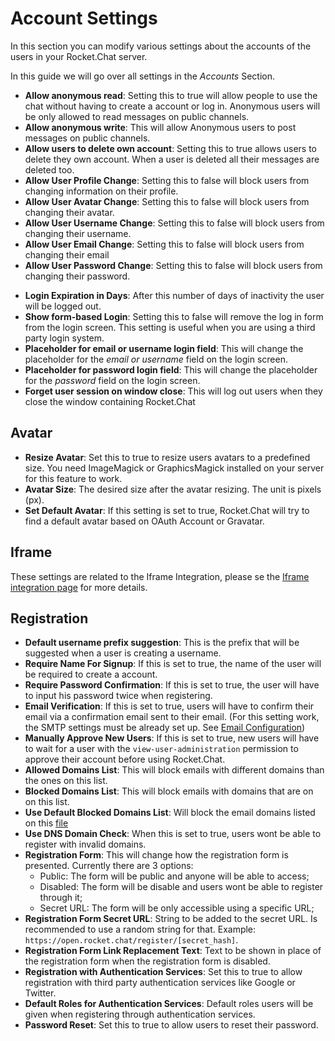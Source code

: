 # Account Settings

In this section you can modify various settings about the accounts of the users in your Rocket.Chat server.

In this guide we will go over all settings in the _Accounts_ Section.

- **Allow anonymous read**: Setting this to true will allow people to use the chat without having to create a account or log in. Anonymous users will be only allowed to read messages on public channels.
- **Allow anonymous write**: This will allow Anonymous users to post messages on public channels.
- **Allow users to delete own account**: Setting this to true allows users to delete they own account. When a user is deleted all their messages are deleted too.
- **Allow User Profile Change**: Setting this to false will block users from changing information on their profile.
- **Allow User Avatar Change**: Setting this to false will block users from changing their avatar.
- **Allow User Username Change**: Setting this to false will block users from changing their username.
- **Allow User Email Change**: Setting this to false will block users from changing their email
- **Allow User Password Change**: Setting this to false will block users from changing their password.

<!-- - __Custom Fields to Show in User Info__: link to dedicated custom field document -->

- **Login Expiration in Days**: After this number of days of inactivity the user will be logged out.
- **Show form-based Login**: Setting this to false will remove the log in form from the login screen. This setting is useful when you are using a third party login system.
- **Placeholder for email or username login field**: This will change the placeholder for the _email or username_ field on the login screen.
- **Placeholder for password login field**: This will change the placeholder for the _password_ field on the login screen.
- **Forget user session on window close**: This will log out users when they close the window containing Rocket.Chat

## Avatar

- **Resize Avatar**: Set this to true to resize users avatars to a predefined size. You need ImageMagick or GraphicsMagick installed on your server for this feature to work.
- **Avatar Size**: The desired size after the avatar resizing. The unit is pixels (px).
- **Set Default Avatar**: If this setting is set to true, Rocket.Chat will try to find a default avatar based on OAuth Account or Gravatar.

## Iframe

These settings are related to the Iframe Integration, please se the [Iframe integration page](/developers-guides/iframe-integration) for more details.

## Registration

- **Default username prefix suggestion**: This is the prefix that will be suggested when a user is creating a username.
- **Require Name For Signup**: If this is set to true, the name of the user will be required to create a account.
- **Require Password Confirmation**: If this is set to true, the user will have to input his password twice when registering.
- **Email Verification**: If this is set to true, users will have to confirm their email via a confirmation email sent to their email. (For this setting work, the SMTP settings must be already set up. See [Email Configuration](../email/setup))
- **Manually Approve New Users**: If this is set to true, new users will have to wait for a user with the `view-user-administration` permission to approve their account before using Rocket.Chat.
- **Allowed Domains List**:  This will block emails with different domains than the ones on this list.
- **Blocked Domains List**:  This will block emails with domains that are on on this list.
- **Use Default Blocked Domains List**: Will block the email domains listed on this [file](https://github.com/RocketChat/Rocket.Chat/blob/develop/packages/rocketchat-lib/server/lib/defaultBlockedDomainsList.js)
- **Use DNS Domain Check**: When this is set to true, users wont be able to register with invalid domains.
- **Registration Form**: This will change how the registration form is presented. Currently there are 3 options:
    - Public: The form will be public and anyone will be able to access;
    - Disabled: The form will be disable and users wont be able to register through it;
    - Secret URL: The form will be only accessible using a specific URL;
- **Registration Form Secret URL**: String to be added to the secret URL. Is recommended to use a random string for that. Example: `https://open.rocket.chat/register/[secret_hash]`.
- **Registration Form Link Replacement Text**: Text to be shown in place of the registration form when the registration form is disabled.
- **Registration with Authentication Services**: Set this to true to allow registration with third party authentication services like Google or Twitter.
- **Default Roles for Authentication Services**: Default roles users will be given when registering through authentication services.
- **Password Reset**: Set this to true to allow users to reset their password.

<!--- __Custom Fields__ TODO: Create dedicated custom field document, since is a big topic -->
